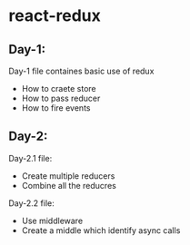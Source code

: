 # react-redux
## Day-1:
Day-1 file containes basic use of redux
  - How to craete store
  - How to pass reducer
  - How to fire events
  
## Day-2:
Day-2.1 file:
  - Create multiple reducers
  - Combine all the reducres
  
Day-2.2 file:
   - Use middleware
   - Create a middle which identify async calls
